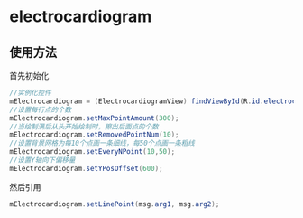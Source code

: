 # electrocardiogram

## 使用方法

首先初始化

``` java
//实例化控件
mElectrocardiogram = (ElectrocardiogramView) findViewById(R.id.electrocardiogram);
//设置每行点的个数
mElectrocardiogram.setMaxPointAmount(300);
//当绘制满后从头开始绘制时，擦出后面点的个数
mElectrocardiogram.setRemovedPointNum(10);
//设置背景网格为每10个点画一条细线，每50个点画一条粗线
mElectrocardiogram.setEveryNPoint(10,50);
//设置Y轴向下偏移量
mElectrocardiogram.setYPosOffset(600);
```

然后引用

``` java
mElectrocardiogram.setLinePoint(msg.arg1, msg.arg2);
```
